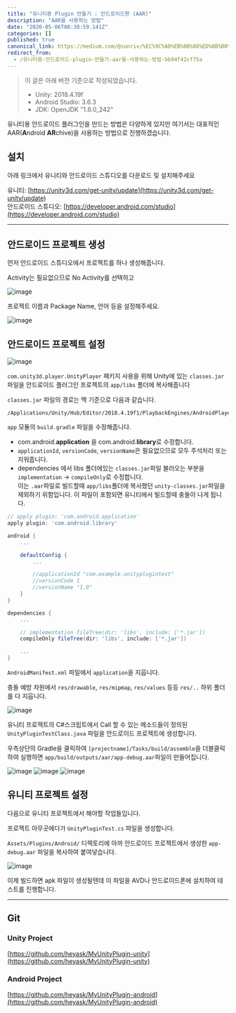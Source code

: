 ```yaml
---
title: "유니티용 Plugin 만들기 : 안드로이드편 (AAR)"
description: "AAR을 사용하는 방법"
date: "2020-05-06T08:30:59.141Z"
categories: []
published: true
canonical_link: https://medium.com/@sunriv/%EC%9C%A0%EB%8B%88%ED%8B%B0%EC%9A%A9-%EC%95%88%EB%93%9C%EB%A1%9C%EC%9D%B4%EB%93%9C-plugin-%EB%A7%8C%EB%93%A4%EA%B8%B0-aar%EC%9D%84-%EC%82%AC%EC%9A%A9%ED%95%98%EB%8A%94-%EB%B0%A9%EB%B2%95-bb94f42cf75a
redirect_from:
  - /유니티용-안드로이드-plugin-만들기-aar을-사용하는-방법-bb94f42cf75a
---
```


> 이 글은 아래 버전 기준으로 작성되었습니다.
> 
> - Unity: 2018.4.19f  
> - Android Studio: 3.6.3  
> - JDK: OpenJDK "1.8.0_242"

유니티용 안드로이드 플러그인을 만드는 방법은 다양하게 있지만 여기서는 대표적인 AAR(**A**ndroid **AR**chive)을 사용하는 방법으로 진행하겠습니다.


## 설치

아래 링크에서 유니티와 안드로이드 스튜디오를 다운로드 및 설치해주세요

유니티: [https://unity3d.com/get-unity/update](https://unity3d.com/get-unity/update)  
안드로이드 스튜디오: [https://developer.android.com/studio](https://developer.android.com/studio)

---

## 안드로이드 프로젝트 생성

먼저 안드로이드 스튜디오에서 프로젝트를 하나 생성해줍니다.

Activity는 필요없으므로 No Activity를 선택하고

![image](./asset-1.png)

프로젝트 이름과 Package Name, 언어 등을 설정해주세요.

![image](./asset-2.png)


## 안드로이드 프로젝트 설정

![image](./asset-3.png)

`com.unity3d.player.UnityPlayer` 패키지 사용을 위해 Unity에 있는 `classes.jar`파일을 안드로이드 플러그인 프로젝트의 `app/libs` 폴더에 복사해줍니다

`classes.jar` 파일의 경로는 맥 기준으로 다음과 같습니다.

```shell
/Applications/Unity/Hub/Editor/2018.4.19f1/PlaybackEngines/AndroidPlayer/Variations/il2cpp/Release/Classes/classes.jar
```


`app` 모듈의 `build.gradle` 파일을 수정해줍니다.

-   com.android.**application** 을 com.android.**library**로 수정합니다.
-   `applicationId`, `versionCode`, `versionName`은 필요없으므로 모두 주석처리 또는 지워줍니다.
-   dependencies 에서 libs 폴더에있는 `classes.jar`파일 불러오는 부분을 `implementation` -> `compileOnly`로 수정합니다.  
    이는 `.aar`파일로 빌드할때 `app/libs`폴더에 복사했던 `unity-classes.jar`파일을 제외하기 위함입니다. 이 파일이 포함되면 유니티에서 빌드할때 충돌이 나게 됩니다.

```gradle
// apply plugin: 'com.android.application'
apply plugin: 'com.android.library'

android {
    ...

    defaultConfig { 
        ...

        //applicationId "com.example.unityplugintest"
        //versionCode 1
        //versionName "1.0"
    }
}

dependencies {
    ...

    // implementation fileTree(dir: 'libs', include: ['*.jar'])
    compileOnly fileTree(dir: 'libs', include: ['*.jar'])

    ...
}
```

`AndroidManifest.xml` 파일에서 `application`을 지웁니다.

충돌 예방 차원에서 `res/drawable`, `res/mipmap`, `res/values` 등등 `res/..` 하위 폴더를 다 지웁니다.

![image](./asset-4.png)

유니티 프로젝트의 C#스크립트에서 Call 할 수 있는 메소드들이 정의된 `UnityPluginTestClass.java` 파일을 안드로이드 프로젝트에 생성합니다.

우측상단의 Gradle을 클릭하여 `[projectname]/Tasks/build/assemble`을 더블클릭하여 실행하면 `app/build/outputs/aar/app-debug.aar`파일이 만들어집니다.

![image](./asset-5.png)
![image](./asset-6.png)
![image](./asset-7.png)

## 유니티 프로젝트 설정

다음으로 유니티 프로젝트에서 해야할 작업들입니다.

프로젝트 아무곳에다가 `UnityPluginTest.cs` 파일을 생성합니다.

`Assets/Plugins/Android/` 디렉토리에 아까 안드로이드 프로젝트에서 생성한 `app-debug.aar` 파일을 복사하여 붙여넣습니다.

![image](./asset-8.png)

이제 빌드하면 apk 파일이 생성될텐데 이 파일을 AVD나 안드로이드폰에 설치하여 테스트를 진행합니다.

---

## Git

### Unity Project

[https://github.com/heyask/MyUnityPlugin-unity](https://github.com/heyask/MyUnityPlugin-unity)

### Android Project

[https://github.com/heyask/MyUnityPlugin-android](https://github.com/heyask/MyUnityPlugin-android)